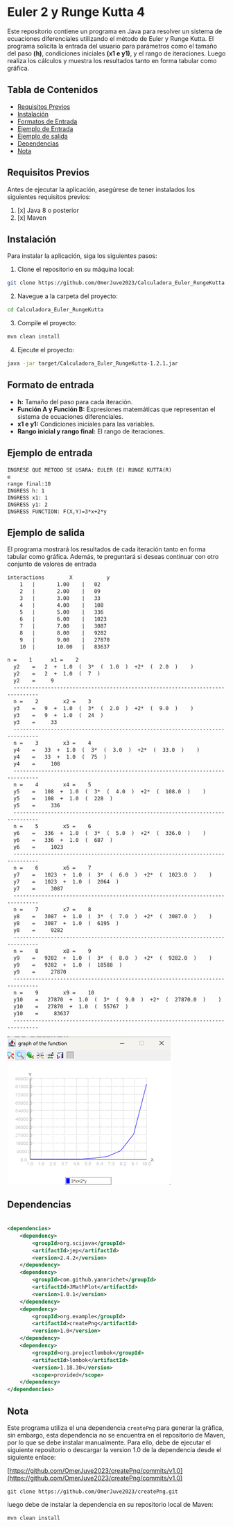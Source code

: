# Euler 2 y Runge Kutta 4

Este repositorio contiene un programa en Java para resolver un sistema de ecuaciones diferenciales utilizando el método
de Euler y Runge Kutta. El programa solicita la entrada del usuario para parámetros como el tamaño del paso **(h)**,
condiciones
iniciales **(x1 e y1)**, y el rango de iteraciones. Luego realiza los cálculos y muestra los resultados tanto en forma
tabular como gráfica.

## Tabla de Contenidos

- [Requisitos Previos](#requisitos-previos)
- [Instalación](#instalación)
- [Formatos de Entrada](#Formato-de-entrada)
- [Ejemplo de Entrada](#Ejemplo-de-entrada)
- [Ejemplo de salida](#ejemplo-de-salida)
- [Dependencias](#dependencias)
- [Nota](#nota)

## Requisitos Previos

Antes de ejecutar la aplicación, asegúrese de tener instalados los siguientes requisitos previos:

1. [x] Java 8 o posterior
2. [x] Maven

## Instalación

Para instalar la aplicación, siga los siguientes pasos:

1. Clone el repositorio en su máquina local:

```bash
git clone https://github.com/OmerJuve2023/Calculadora_Euler_RungeKutta.git
```

2. Navegue a la carpeta del proyecto:

```bash
cd Calculadora_Euler_RungeKutta
```

3. Compile el proyecto:

```bash 
mvn clean install
```

4. Ejecute el proyecto:

```bash
java -jar target/Calculadora_Euler_RungeKutta-1.2.1.jar
```

## Formato de entrada

* **h:** Tamaño del paso para cada iteración.
* **Función A y Función B:** Expresiones matemáticas que representan el sistema de ecuaciones diferenciales.
* **x1 e y1:** Condiciones iniciales para las variables.
* **Rango inicial y rango final:** El rango de iteraciones.

## Ejemplo de entrada

```shell script
INGRESE QUE METODO SE USARA: EULER (E) RUNGE KUTTA(R)
e
range final:10
INGRESS h: 1
INGRESS x1: 1
INGRESS y1: 2
INGRESS FUNCTION: F(X,Y)=3*x+2*y
```    

## Ejemplo de salida

El programa mostrará los resultados de cada iteración tanto en forma tabular como gráfica. Además, te preguntará si
deseas continuar con otro conjunto de valores de entrada

``` shell script
interactions		X			y
	1	|		1.00	|	02
	2	|		2.00	|	09
	3	|		3.00	|	33
	4	|		4.00	|	108
	5	|		5.00	|	336
	6	|		6.00	|	1023
	7	|		7.00	|	3087
	8	|		8.00	|	9282
	9	|		9.00	|	27870
	10	|		10.00	|	83637
```

```shell script
n =    1  	  x1 =    2  
  y2    =   2  +  1.0  (  3*  (  1.0  )  +2*  (  2.0  )    )  
  y2    =   2  +  1.0  (  7  )  
  y2    =     9  
  ------------------------------------------------------------------------------  
  n =    2  	  x2 =    3  
  y3    =   9  +  1.0  (  3*  (  2.0  )  +2*  (  9.0  )    )  
  y3    =   9  +  1.0  (  24  )  
  y3    =     33  
  ------------------------------------------------------------------------------  
  n =    3  	  x3 =    4  
  y4    =   33  +  1.0  (  3*  (  3.0  )  +2*  (  33.0  )    )  
  y4    =   33  +  1.0  (  75  )  
  y4    =     108  
  ------------------------------------------------------------------------------  
  n =    4  	  x4 =    5  
  y5    =   108  +  1.0  (  3*  (  4.0  )  +2*  (  108.0  )    )  
  y5    =   108  +  1.0  (  228  )  
  y5    =     336  
  ------------------------------------------------------------------------------  
  n =    5  	  x5 =    6  
  y6    =   336  +  1.0  (  3*  (  5.0  )  +2*  (  336.0  )    )  
  y6    =   336  +  1.0  (  687  )  
  y6    =     1023  
  ------------------------------------------------------------------------------  
  n =    6  	  x6 =    7  
  y7    =   1023  +  1.0  (  3*  (  6.0  )  +2*  (  1023.0  )    )  
  y7    =   1023  +  1.0  (  2064  )  
  y7    =     3087  
  ------------------------------------------------------------------------------  
  n =    7  	  x7 =    8  
  y8    =   3087  +  1.0  (  3*  (  7.0  )  +2*  (  3087.0  )    )  
  y8    =   3087  +  1.0  (  6195  )  
  y8    =     9282  
  ------------------------------------------------------------------------------  
  n =    8  	  x8 =    9  
  y9    =   9282  +  1.0  (  3*  (  8.0  )  +2*  (  9282.0  )    )  
  y9    =   9282  +  1.0  (  18588  )  
  y9    =     27870  
  ------------------------------------------------------------------------------  
  n =    9  	  x9 =    10  
  y10    =   27870  +  1.0  (  3*  (  9.0  )  +2*  (  27870.0  )    )  
  y10    =   27870  +  1.0  (  55767  )  
  y10    =     83637  
  ------------------------------------------------------------------------------
```

![img.png](img.png)

## Dependencias

```xml

<dependencies>
    <dependency>
        <groupId>org.scijava</groupId>
        <artifactId>jep</artifactId>
        <version>2.4.2</version>
    </dependency>
    <dependency>
        <groupId>com.github.yannrichet</groupId>
        <artifactId>JMathPlot</artifactId>
        <version>1.0.1</version>
    </dependency>
    <dependency>
        <groupId>org.example</groupId>
        <artifactId>createPng</artifactId>
        <version>1.0</version>
    </dependency>
    <dependency>
        <groupId>org.projectlombok</groupId>
        <artifactId>lombok</artifactId>
        <version>1.18.30</version>
        <scope>provided</scope>
    </dependency>
</dependencies>
```

## Nota

Este programa utiliza el una dependencia `createPng` para generar la gráfica, sin embargo, esta dependencia no se
encuentra
en el repositorio de Maven, por lo que se debe instalar manualmente. Para ello, debe de ejecutar el siguiente
repositorio o descargar la version 1.0 de la dependencia desde el siguiente enlace:

[https://github.com/OmerJuve2023/createPng/commits/v1.0](https://github.com/OmerJuve2023/createPng/commits/v1.0)

```shell script
git clone https://github.com/OmerJuve2023/createPng.git
```

luego debe de instalar la dependencia en su repositorio local de Maven:

```shell script
mvn clean install
```
